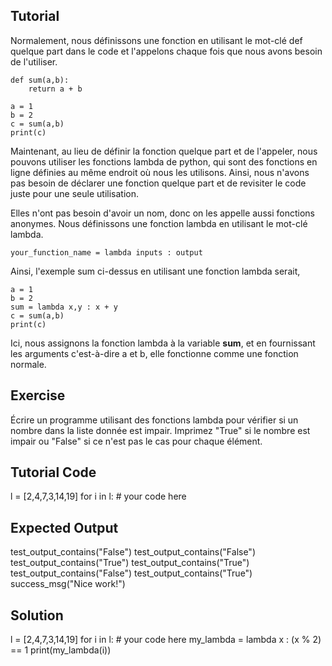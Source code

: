 Tutorial
--------

Normalement, nous définissons une fonction en utilisant le mot-clé def quelque part dans le code et l'appelons chaque fois que nous avons besoin de l'utiliser.

    def sum(a,b):
        return a + b

    a = 1
    b = 2
    c = sum(a,b)
    print(c)

Maintenant, au lieu de définir la fonction quelque part et de l'appeler, nous pouvons utiliser les fonctions lambda de python, qui sont des fonctions en ligne définies au même endroit où nous les utilisons. Ainsi, nous n'avons pas besoin de déclarer une fonction quelque part et de revisiter le code juste pour une seule utilisation.

Elles n'ont pas besoin d'avoir un nom, donc on les appelle aussi fonctions anonymes. Nous définissons une fonction lambda en utilisant le mot-clé lambda.

    your_function_name = lambda inputs : output

Ainsi, l'exemple sum ci-dessus en utilisant une fonction lambda serait,

    a = 1
    b = 2
    sum = lambda x,y : x + y
    c = sum(a,b)
    print(c)

Ici, nous assignons la fonction lambda à la variable **sum**, et en fournissant les arguments c'est-à-dire a et b, elle fonctionne comme une fonction normale.

Exercise
--------

Écrire un programme utilisant des fonctions lambda pour vérifier si un nombre dans la liste donnée est impair. Imprimez "True" si le nombre est impair ou "False" si ce n'est pas le cas pour chaque élément.

Tutorial Code
-------------
l = [2,4,7,3,14,19]
for i in l:
    # your code here

Expected Output
---------------
test_output_contains("False")
test_output_contains("False")
test_output_contains("True")
test_output_contains("True")
test_output_contains("False")
test_output_contains("True")
success_msg("Nice work!")

Solution
--------
l = [2,4,7,3,14,19]
for i in l:
    # your code here
    my_lambda = lambda x : (x % 2) == 1
    print(my_lambda(i))